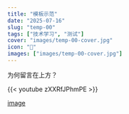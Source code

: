 ```yaml
---
title: "模板示范"
date: "2025-07-16"
slug: "temp-00"
tags: ["技术学习", "测试"]
cover: "images/temp-00-cover.jpg"
icon: "📁"
images: ["images/temp-00-cover.jpg"]
---
```

为何留言在上方？



{{< youtube zXXRfJPhmPE >}}


[image](https://prod-files-secure.s3.us-west-2.amazonaws.com/112d0858-5090-4d34-a606-b75eb8d65fd2/b110fffe-d8dc-4f51-990e-749f6cc413f6/M2U00785.mpg?X-Amz-Algorithm=AWS4-HMAC-SHA256&X-Amz-Content-Sha256=UNSIGNED-PAYLOAD&X-Amz-Credential=ASIAZI2LB466QGEZCQRW%2F20250724%2Fus-west-2%2Fs3%2Faws4_request&X-Amz-Date=20250724T144312Z&X-Amz-Expires=3600&X-Amz-Security-Token=IQoJb3JpZ2luX2VjEAQaCXVzLXdlc3QtMiJGMEQCIEUmsgFIpYnEBg1bIikU45dQuQi82mul%2BvG7HPjG44zNAiA89aelHCLpcqCYhxjfAG7QXfqDx35Lft%2F0gDc8VRncNyr%2FAwgtEAAaDDYzNzQyMzE4MzgwNSIMDDALN%2FVaR1pD7zvuKtwD2erFjTxIHzBMCGox2klKoXEpyAjbzhDwnhAaIZMrOx3fHZE3Vs0HjFw8nRHJBXldSNMPW4TTAtB1n8zhBNMzg2rGNE6pAjHFxSaR%2FlMcy%2FrZnIhw%2F8fd6aOQinmWE4vy9eAEww1jc9oCdeXMk9fGzFKntb%2B%2FzMvnjSb3Er2XjIUEL2GWhlxnZaLuJnxAUJ0lexBfioOtNO2M1V1crXF72KtaZfhk7Ydy8RbiWKSJyO34VpctGvm4cLaVUJNeNzSWjBERXCrRuzFe5xpRBYWh2N8LGRTib4ZljXN8182LylvWAIWpuW3eNgBGzprn8RDnt5aZqmDUlXqhI9GFpH87oNqvYcK2Uw0miqcTqGmXTFHzmHBfLrL3xNFR9fgoQb%2FRVFCnWYIyZF7Qv3tIXkaphMPxB6pRQdr0GjqDVKSb36pn7MBiO%2BhDoWw1Uo3I1ByKgQsw%2FlucI7O5sf1TR7tV3LPBBTGtjh852F%2BuVr3JiocihiuNXzQtLpwO3v533Gq1WT9VDzYSoalxxhid46egB5jj8x5ngV7i0rDoGtPB3M3LIwcLcYyoBO9PIE76iGA6TTUCdFvkHdR1Tzq5y7tUCWNx5DbuxuoDHlO21aq2VkZbCxxwo6sfpMZPwUAwwb%2BIxAY6pgHsmbo%2FPQbnYBZnSh8NlON9wKIGsgQBavg8%2Bu9mi1VbRfWtw9IwBdH2l1p973rHiDfz51cRmSI6KrAKK3%2BY09JXF%2BJl41oO6AztIlvKtzHVEOsNCO20CNZGIi9U5DfOhqWjZupw3bTdMLy8X1%2BquuPURpPEcqWa4UeFfIeP%2BB2o24QebE51%2B2YjpO0FPAII0llFQ%2FA%2FsUOLZQ4vmYgJdihd93lXKg1v&X-Amz-Signature=375ef346a3e9c0493966c22a3955a457ed2ed50e0dd28586d8666de44d2ff60c&X-Amz-SignedHeaders=host&x-amz-checksum-mode=ENABLED&x-id=GetObject)

